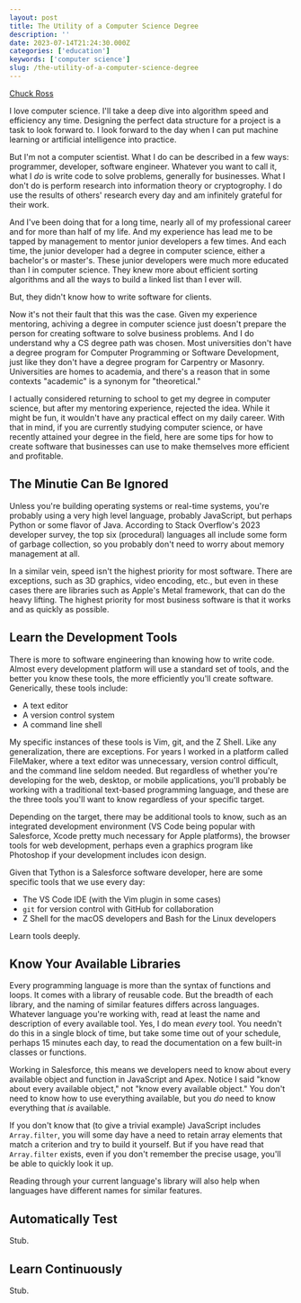 ```yaml
---
layout: post
title: The Utility of a Computer Science Degree
description: ''
date: 2023-07-14T21:24:30.000Z
categories: ['education']
keywords: ['computer science']
slug: /the-utility-of-a-computer-science-degree
---
```


[Chuck Ross](https://www.tython.co/)

I love computer science. I'll take a deep dive into algorithm speed and efficiency any time.
Designing the perfect data structure for a project is a task to look forward to. I look forward
to the day when I can put machine learning or artificial intelligence into practice.

But I'm not a computer scientist. What I do can be described in a few ways: programmer,
developer, software engineer. Whatever you want to call it, what I _do_ is write code to solve
problems, generally for businesses. What I don't do is perform research into information
theory or cryptogrophy. I do use the results of others' research every day and am infinitely
grateful for their work.

And I've been doing that for a long time, nearly all of my professional career and for more
than half of my life. And my experience has lead me to be tapped by management to mentor junior
developers a few times. And each time, the junior developer had a degree in computer
science, either a bachelor's or master's. These junior developers were much more educated than
I in computer science. They knew more about efficient sorting algorithms and all
the ways to build a linked list than I ever will.

But, they didn't know how to write software for clients.

Now it's not their fault that this was the case. Given my experience mentoring, achiving a
degree in computer science just doesn't prepare the person for creating software to solve
business problems. And I do understand why a CS degree path was chosen. Most universities don't
have a degree program for Computer Programming or Software Development, just like they don't
have a degree program for Carpentry or Masonry. Universities are homes to academia, and there's
a reason that in some contexts "academic" is a synonym for "theoretical."

I actually considered returning to school to get my degree in computer science, but after my
mentoring experience, rejected the idea. While it might be fun, it wouldn't have any practical
effect on my daily career. With that in mind, if you are currently studying computer science,
or have recently attained your degree in the field, here are some tips for how to create
software that businesses can use to make themselves more efficient and profitable.

## The Minutie Can Be Ignored

Unless you're building operating systems or real-time systems, you're probably using a very
high level language, probably JavaScript, but perhaps Python or some flavor of Java. According
to Stack Overflow's 2023 developer survey, the top six (procedural) languages all include
some form of garbage collection, so you probably don't need to worry about memory management at
all.

In a similar vein, speed isn't the highest priority for most software. There are exceptions,
such as 3D graphics, video encoding, etc., but even in these cases there are libraries such as
Apple's Metal framework, that can do the heavy lifting. The highest priority for most business
software is that it works and as quickly as possible.

## Learn the Development Tools

There is more to software engineering than knowing how to write code. Almost every development
platform will use a standard set of tools, and the better you know these tools, the more
efficiently you'll create software. Generically, these tools include:

- A text editor
- A version control system
- A command line shell

My specific instances of these tools is Vim, git, and the Z Shell. Like any
generalization, there are exceptions. For years I worked in a platform called FileMaker, where
a text editor was unnecessary, version control difficult, and the command line seldom needed.
But regardless of whether you're developing for the web, desktop, or mobile applications,
you'll probably be working with a traditional text-based programming language, and these are
the three tools you'll want to know regardless of your specific target.

Depending on the target, there may be additional tools to know, such as an integrated
development environment (VS Code being popular with Salesforce, Xcode pretty much necessary for
Apple platforms), the browser tools for web development, perhaps even a graphics program like
Photoshop if your development includes icon design.

Given that Tython is a Salesforce software developer, here are some specific tools that we use
every day:

- The VS Code IDE (with the Vim plugin in some cases)
- `git` for version control with GitHub for collaboration
- Z Shell for the macOS developers and Bash for the Linux developers

Learn tools deeply.

## Know Your Available Libraries

Every programming language is more than the syntax of functions and loops. It comes with a
library of reusable code. But the breadth of each library, and the naming of similar features
differs across languages. Whatever language you're working with, read at least the name and
description of every available tool. Yes, I do mean _every_ tool. You needn't do this in a
single block of time, but take some time out of your schedule, perhaps 15 minutes each day, to
read the documentation on a few built-in classes or functions.

Working in Salesforce, this means we developers need to know about every available object and function in JavaScript and Apex. Notice I said "know about every available object," not "know every available object." You don't need to know how to use everything available, but you _do_ need to know everything that _is_ available.

If you don't know that (to give a trivial example) JavaScript includes `Array.filter`, you will
some day have a need to retain array elements that match a criterion and try to build it
yourself. But if you have read that `Array.filter` exists, even if you don't remember the
precise usage, you'll be able to quickly look it up.

Reading through your current language's library will also help when languages have different
names for similar features.

## Automatically Test

Stub.

## Learn Continuously

Stub.
